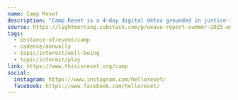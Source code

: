 ```yaml
---
name: Camp Reset
description: "Camp Reset is a 4-day digital detox grounded in justice-informed play and the wonder that comes from it."
source: https://lightmorning.substack.com/p/weave-report-summer-2025-edition
tags:
  - instance-of/event/camp
  - cadence/annually
  - topic/interest/well-being
  - topic/interest/play
link: https://www.thisisreset.org/camp
social:
  instagram: https://www.instagram.com/helloreset/
  facebook: https://www.facebook.com/helloreset/
---
```

